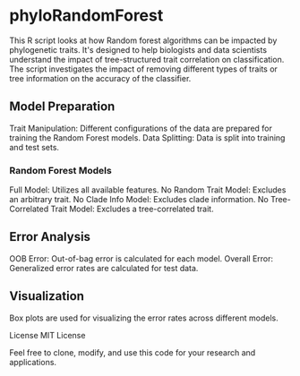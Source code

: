 # phyloRandomForest
This R script looks at how Random forest algorithms can be impacted by phylogenetic traits. It's designed to help biologists and data scientists understand the impact of tree-structured trait correlation on classification. The script investigates the impact of removing different types of traits or tree information on the accuracy of the classifier.

## Model Preparation
Trait Manipulation: Different configurations of the data are prepared for training the Random Forest models.
Data Splitting: Data is split into training and test sets.


### Random Forest Models
Full Model: Utilizes all available features.
No Random Trait Model: Excludes an arbitrary trait.
No Clade Info Model: Excludes clade information.
No Tree-Correlated Trait Model: Excludes a tree-correlated trait.

## Error Analysis
OOB Error: Out-of-bag error is calculated for each model.
Overall Error: Generalized error rates are calculated for test data.

## Visualization
Box plots are used for visualizing the error rates across different models.

License
MIT License

Feel free to clone, modify, and use this code for your research and applications.
